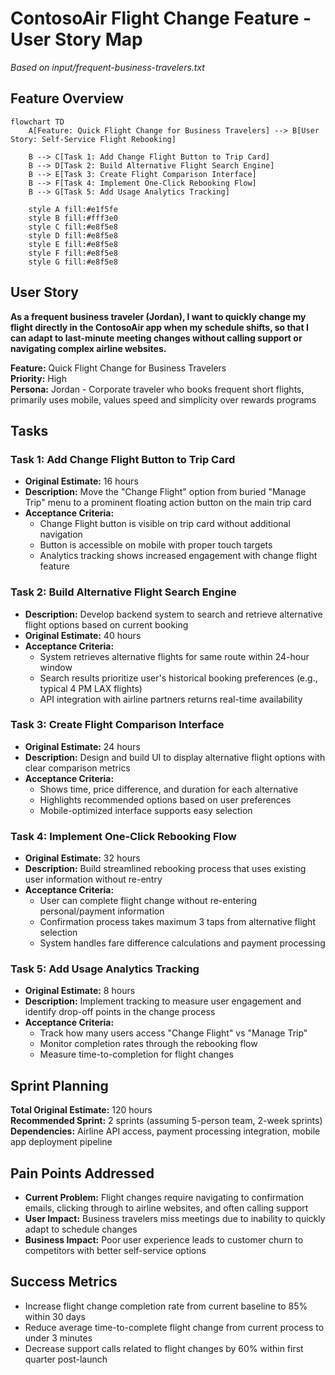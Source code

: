 # ContosoAir Flight Change Feature - User Story Map

*Based on input/frequent-business-travelers.txt*

## Feature Overview

```mermaid
flowchart TD
    A[Feature: Quick Flight Change for Business Travelers] --> B[User Story: Self-Service Flight Rebooking]
    
    B --> C[Task 1: Add Change Flight Button to Trip Card]
    B --> D[Task 2: Build Alternative Flight Search Engine]
    B --> E[Task 3: Create Flight Comparison Interface]
    B --> F[Task 4: Implement One-Click Rebooking Flow]
    B --> G[Task 5: Add Usage Analytics Tracking]
    
    style A fill:#e1f5fe
    style B fill:#fff3e0
    style C fill:#e8f5e8
    style D fill:#e8f5e8
    style E fill:#e8f5e8
    style F fill:#e8f5e8
    style G fill:#e8f5e8
```

## User Story

**As a frequent business traveler (Jordan), I want to quickly change my flight directly in the ContosoAir app when my schedule shifts, so that I can adapt to last-minute meeting changes without calling support or navigating complex airline websites.**

**Feature:** Quick Flight Change for Business Travelers  
**Priority:** High  
**Persona:** Jordan - Corporate traveler who books frequent short flights, primarily uses mobile, values speed and simplicity over rewards programs

## Tasks

### Task 1: Add Change Flight Button to Trip Card
- **Original Estimate:** 16 hours
- **Description:** Move the "Change Flight" option from buried "Manage Trip" menu to a prominent floating action button on the main trip card
- **Acceptance Criteria:**
  - Change Flight button is visible on trip card without additional navigation
  - Button is accessible on mobile with proper touch targets
  - Analytics tracking shows increased engagement with change flight feature

### Task 2: Build Alternative Flight Search Engine
- **Description:** Develop backend system to search and retrieve alternative flight options based on current booking
- **Original Estimate:** 40 hours
- **Acceptance Criteria:**
  - System retrieves alternative flights for same route within 24-hour window
  - Search results prioritize user's historical booking preferences (e.g., typical 4 PM LAX flights)
  - API integration with airline partners returns real-time availability

### Task 3: Create Flight Comparison Interface
- **Original Estimate:** 24 hours
- **Description:** Design and build UI to display alternative flight options with clear comparison metrics
- **Acceptance Criteria:**
  - Shows time, price difference, and duration for each alternative
  - Highlights recommended options based on user preferences
  - Mobile-optimized interface supports easy selection

### Task 4: Implement One-Click Rebooking Flow
- **Original Estimate:** 32 hours
- **Description:** Build streamlined rebooking process that uses existing user information without re-entry
- **Acceptance Criteria:**
  - User can complete flight change without re-entering personal/payment information
  - Confirmation process takes maximum 3 taps from alternative flight selection
  - System handles fare difference calculations and payment processing

### Task 5: Add Usage Analytics Tracking
- **Original Estimate:** 8 hours
- **Description:** Implement tracking to measure user engagement and identify drop-off points in the change process
- **Acceptance Criteria:**
  - Track how many users access "Change Flight" vs "Manage Trip"
  - Monitor completion rates through the rebooking flow
  - Measure time-to-completion for flight changes

## Sprint Planning

**Total Original Estimate:** 120 hours  
**Recommended Sprint:** 2 sprints (assuming 5-person team, 2-week sprints)  
**Dependencies:** Airline API access, payment processing integration, mobile app deployment pipeline

## Pain Points Addressed

- **Current Problem:** Flight changes require navigating to confirmation emails, clicking through to airline websites, and often calling support
- **User Impact:** Business travelers miss meetings due to inability to quickly adapt to schedule changes
- **Business Impact:** Poor user experience leads to customer churn to competitors with better self-service options

## Success Metrics

- Increase flight change completion rate from current baseline to 85% within 30 days
- Reduce average time-to-complete flight change from current process to under 3 minutes
- Decrease support calls related to flight changes by 60% within first quarter post-launch
